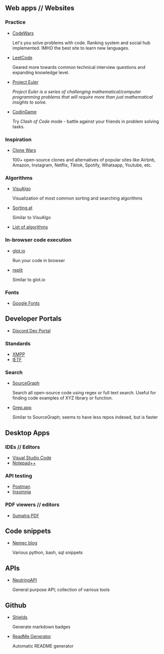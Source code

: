 ## Web apps // Websites

### Practice

- [CodeWars](https://www.codewars.com/)

    Let's you solve problems with code. Ranking system and social hub implemented. IMHO the best site to learn new languages.

- [LeetCode](https://leetcode.com/)

    Geared more towards common technical interview questions and expanding knowledge level.

- [Project Euler](https://projecteuler.net/archives)

    *Project Euler is a series of challenging mathematical/computer programming problems that will require more than just mathematical insights to solve.*

- [CodinGame](https://www.codingame.com/start)

    Try *Clash of Code* mode - battle against your friends in problem solving tasks.

### Inspiration

- [Clone Wars](https://gourav.io/clone-wars)

    100+ open-source clones and alternatives of popular sites like Airbnb, Amazon, Instagram, Netflix, Tiktok, Spotify, Whatsapp, Youtube, etc.

### Algorithms

- [VisuAlgo](https://visualgo.net/en)

    Visualization of most common sorting and searching algorithms

- [Sorting.at](https://sorting.at/)

    Similar to VisuAlgo

- [List of algorithms](https://www.wikiwand.com/en/List_of_algorithms)

### In-browser code execution

- [glot.io](https://glot.io/)

    Run your code in browser

- [replit](https://replit.com/)

    Similar to glot.io

### Fonts

- [Google Fonts](https://fonts.google.com/)

## Developer Portals

- [Discord Dev Portal](https://discord.com/developers/applications/)

### Standards

- [XMPP](https://xmpp.org/)
- [IETF](https://www.ietf.org/standards/)

### Search

- [SourceGraph](https://sourcegraph.com/search)

    Search all open-source code using regex or full text search. Useful for finding code examples of XYZ library or function.

- [Grep.app](https://grep.app/)

    Similar to SourceGraph; seems to have less repos indexed, but is faster

## Desktop Apps

### IDEs // Editors

- [Visual Studio Code](https://code.visualstudio.com/)
- [Notepad++](https://notepad-plus-plus.org/downloads/)

### API testing

- [Postman](https://www.postman.com/)
- [Insomnia](https://insomnia.rest/)

### PDF viewers // editors

- [Sumatra PDF](https://www.sumatrapdfreader.org/free-pdf-reader)

## Code snippets

- [Nemec blog](https://blog.nem.ec/code-snippets/)

    Various python, bash, sql snippets

## APIs

- [NeutrinoAPI](https://www.neutrinoapi.com/)

    General purpose API; collection of various tools

## Github

- [Shields](https://shields.io/)

    Generate markdown badges

- [ReadMe Generator](https://github.com/kefranabg/readme-md-generator)

    Automatic README generator
